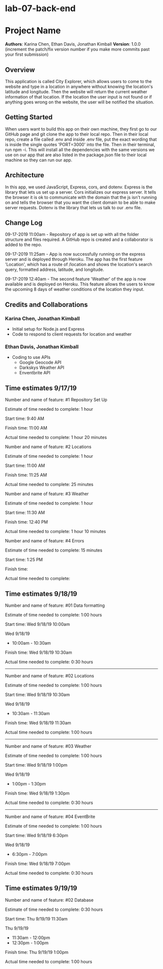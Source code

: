 # lab-07-back-end

# Project Name

**Authors**: Karina Chen, Ethan Davis, Jonathan Kimball
**Version**: 1.0.0 (increment the patch/fix version number if you make more commits past your first submission)

## Overview
This application is called City Explorer, which allows users to come to the website and type in a location in anywhere without knowing the location's latitude and longitude. Then the website will return the current weather information of that location. If the location the user input is not found or if anything goes wrong on the website, the user will be notified the situation.  

## Getting Started
When users want to build this app on their own machine, they first go to our GitHub page and git clone the app to their local repo. Then in their local repo, create a file called .env and inside .env file, put the exact wording that is inside the single quotes 'PORT=3000' into the file. Then in their terminal, run npm -i. This will install all the dependencies with the same versions we use on our app that are also listed in the package.json file to their local machine so they can run our app.

## Architecture
In this app, we used JavaScript, Express, cors, and dotenv. Express is the library that lets us set up a server. Cors initializes our express server. It tells the browser it is ok to communicate with the domain that the js isn't running on and tells the browser that you want the client domain to be able to make server requests. Dotenv is the library that lets us talk to our .env file. 

## Change Log
09-17-2019 11:00am - Repository of app is set up with all the folder structure and files required. A GitHub repo is created and a collaborator is added to the repo. 

09-17-2019 11:25am - App is now successfully running on the express server and is deployed through Heroku. The app has the first feature 'Location', which has a route of /location and shows the location's search query, formatted address, latitude, and longitude.

09-17-2019 12:40am - The second feature 'Weather' of the app is now available and is deployed on Heroku. This feature allows the users to know the upcoming 8 days of weather conditions of the location they input.

## Credits and Collaborations
<!-- Give credit (and a link) to other people or resources that helped you build this application. -->

### Karina Chen, Jonathan Kimball

- Initial setup for Node.js and Express
- Code to respond to client requests for location and weather

### Ethan Davis, Jonathan Kimball

- Coding to use APIs
  - Google Geocode API
  - Darkskys Weather API
  - Enventbrite API

## Time estimates 9/17/19

Number and name of feature: #1 Repository Set Up

Estimate of time needed to complete: 1 hour

Start time: 9:40 AM

Finish time: 11:00 AM

Actual time needed to complete: 1 hour 20 minutes



Number and name of feature: #2 Locations

Estimate of time needed to complete: 1 hour

Start time: 11:00 AM

Finish time: 11:25 AM

Actual time needed to complete: 25 minutes



Number and name of feature: #3 Weather

Estimate of time needed to complete: 1 hour

Start time: 11:30 AM

Finish time: 12:40 PM

Actual time needed to complete: 1 hour 10 minutes



Number and name of feature: #4 Errors

Estimate of time needed to complete: 15 minutes

Start time: 1:25 PM

Finish time: 

Actual time needed to complete: 

## Time estimates 9/18/19

Number and name of feature: #01 Data formatting

Estimate of time needed to complete: 1:00 hours

Start time: Wed 9/18/19 10:00am

Wed 9/18/19
  - 10:00am - 10:30am

Finish time: Wed 9/18/19 10:30am

Actual time needed to complete: 0:30 hours

---

Number and name of feature: #02 Locations

Estimate of time needed to complete: 1:00 hours

Start time: Wed 9/18/19 10:30am

Wed 9/18/19
  - 10:30am - 11:30am

Finish time: Wed 9/18/19 11:30am

Actual time needed to complete: 1:00 hours

---

Number and name of feature: #03 Weather

Estimate of time needed to complete: 1:00 hours

Start time: Wed 9/18/19 1:00pm

Wed 9/18/19
  - 1:00pm - 1:30pm

Finish time: Wed 9/18/19 1:30pm

Actual time needed to complete: 0:30 hours

---

Number and name of feature: #04 EventBrite

Estimate of time needed to complete: 1:00 hours

Start time: Wed 9/18/19 6:30pm

Wed 9/18/19
  - 6:30pm - 7:00pm

Finish time: Wed 9/18/19 7:00pm

Actual time needed to complete: 0:30 hours

## Time estimates 9/19/19

Number and name of feature: #02 Database

Estimate of time needed to complete: 0:30 hours

Start time: Thu 9/19/19 11:30am

Thu 9/19/19
  - 11:30am - 12:00pm
  - 12:30pm - 1:00pm

Finish time: Thu 9/19/19 1:00pm

Actual time needed to complete: 1:00 hours
